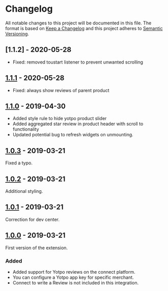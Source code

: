# Changelog
 All notable changes to this project will be documented in this file.
 The format is based on [Keep a Changelog](http://keepachangelog.com/) and this project adheres to [Semantic Versioning](http://semver.org/).

## [1.1.2] - 2020-05-28
- Fixed: removed toustart listener to prevent unwanted scrolling

## [1.1.1] - 2020-05-28
- Fixed: always show reviews of parent product

## [1.1.0] - 2019-04-30
- Added style rule to hide yotpo product slider
- Added aggregated star review in product header with scroll to functionality
- Updated potential bug to refresh widgets on unmounting.

## [1.0.3] - 2019-03-21
Fixed a typo.

## [1.0.2] - 2019-03-21
Additional styling.

## [1.0.1] - 2019-03-21
Correction for dev center.

## [1.0.0] - 2019-03-21
First version of the extension.
### Added
- Added support for Yotpo reviews on the connect platform.
- You can configure a Yotpo app key for specific merchant.
- Connect to write a Review is not included in this integration.

[1.1.1]: https://github.com/shopgate-professional-services/ext-yotpo-reviews/compare/v1.1.0...v1.1.1
[1.1.0]: https://github.com/shopgate-professional-services/ext-yotpo-reviews/compare/v1.0.3...v1.1.0
[1.0.3]: https://github.com/shopgate-professional-services/ext-yotpo-reviews/compare/v1.0.2...v1.0.3
[1.0.2]: https://github.com/shopgate-professional-services/ext-yotpo-reviews/compare/v1.0.1...v1.0.2
[1.0.1]: https://github.com/shopgate-professional-services/ext-yotpo-reviews/compare/v1.0.0...v1.0.1
[1.0.0]: https://github.com/shopgate-professional-services/ext-yotpo-reviews/compare/v0.0.1...v1.0.0

